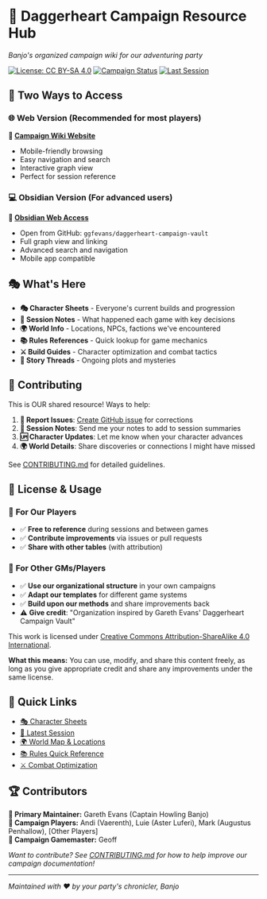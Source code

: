 # 🎵 Daggerheart Campaign Resource Hub

*Banjo's organized campaign wiki for our adventuring party*

[![License: CC BY-SA 4.0](https://img.shields.io/badge/License-CC_BY--SA_4.0-lightgrey.svg)](https://creativecommons.org/licenses/by-sa/4.0/)
[![Campaign Status](https://img.shields.io/badge/Campaign-Active-brightgreen.svg)]()
[![Last Session](https://img.shields.io/badge/Last_Session-Session_2-blue.svg)]()

## 📖 **Two Ways to Access**

### 🌐 **Web Version** (Recommended for most players)
**🔗 [Campaign Wiki Website](https://ggfevans.github.io/daggerheart-campaign-vault)**
- Mobile-friendly browsing
- Easy navigation and search
- Interactive graph view
- Perfect for session reference

### 💻 **Obsidian Version** (For advanced users)
**🔗 [Obsidian Web Access](https://obsidian.md/web)**
- Open from GitHub: `ggfevans/daggerheart-campaign-vault`
- Full graph view and linking
- Advanced search and navigation
- Mobile app compatible

## 🎭 **What's Here**

- **🎭 Character Sheets** - Everyone's current builds and progression
- **📖 Session Notes** - What happened each game with key decisions
- **🌍 World Info** - Locations, NPCs, factions we've encountered  
- **📚 Rules References** - Quick lookup for game mechanics
- **⚔️ Build Guides** - Character optimization and combat tactics
- **🧵 Story Threads** - Ongoing plots and mysteries

## 🤝 **Contributing**

This is OUR shared resource! Ways to help:

1. **🐛 Report Issues**: [Create GitHub issue](https://github.com/ggfevans/daggerheart-campaign-vault/issues) for corrections
2. **📝 Session Notes**: Send me your notes to add to session summaries
3. **🆙 Character Updates**: Let me know when your character advances
4. **🌍 World Details**: Share discoveries or connections I might have missed

See [CONTRIBUTING.md](CONTRIBUTING.md) for detailed guidelines.

## 📄 **License & Usage**

### 🎯 **For Our Players**
- ✅ **Free to reference** during sessions and between games
- ✅ **Contribute improvements** via issues or pull requests
- ✅ **Share with other tables** (with attribution)

### 🎲 **For Other GMs/Players**
- ✅ **Use our organizational structure** in your own campaigns
- ✅ **Adapt our templates** for different game systems
- ✅ **Build upon our methods** and share improvements back
- ⚠️ **Give credit**: "Organization inspired by Gareth Evans' Daggerheart Campaign Vault"

This work is licensed under [Creative Commons Attribution-ShareAlike 4.0 International](LICENSE.md).

**What this means:** You can use, modify, and share this content freely, as long as you give appropriate credit and share any improvements under the same license.

## 📱 **Quick Links**
- [🎭 Character Sheets](01-CHARACTERS/)
- [📖 Latest Session](02-SESSIONS/)  
- [🌍 World Map & Locations](03-WORLD/)
- [📚 Rules Quick Reference](04-RESOURCES/quick-rules.md)
- [⚔️ Combat Optimization](06-RULES-MASTERY/)

## 🏆 **Contributors**

**🎵 Primary Maintainer:** Gareth Evans (Captain Howling Banjo)  
**👥 Campaign Players:** Andi (Vaerenth), Luie (Aster Luferi), Mark (Augustus Penhallow), [Other Players]  
**🎲 Campaign Gamemaster:** Geoff

*Want to contribute? See [CONTRIBUTING.md](CONTRIBUTING.md) for how to help improve our campaign documentation!*

---

*Maintained with ❤️ by your party's chronicler, Banjo*